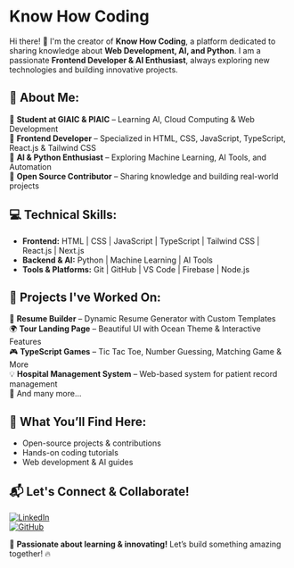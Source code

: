 # Know How Coding  

Hi there! 👋 I'm the creator of **Know How Coding**, a platform dedicated to sharing knowledge about **Web Development, AI, and Python**. I am a passionate **Frontend Developer & AI Enthusiast**, always exploring new technologies and building innovative projects.  

## 🚀 **About Me:**  
🔹 **Student at GIAIC & PIAIC** – Learning AI, Cloud Computing & Web Development  
🔹 **Frontend Developer** – Specialized in HTML, CSS, JavaScript, TypeScript, React.js & Tailwind CSS  
🔹 **AI & Python Enthusiast** – Exploring Machine Learning, AI Tools, and Automation  
🔹 **Open Source Contributor** – Sharing knowledge and building real-world projects  

## 💻 **Technical Skills:**  
- **Frontend:** HTML | CSS | JavaScript | TypeScript | Tailwind CSS | React.js | Next.js  
- **Backend & AI:** Python | Machine Learning | AI Tools  
- **Tools & Platforms:** Git | GitHub | VS Code | Firebase | Node.js  

## 🌟 **Projects I've Worked On:**  
🚀 **Resume Builder** – Dynamic Resume Generator with Custom Templates  
🌍 **Tour Landing Page** – Beautiful UI with Ocean Theme & Interactive Features  
🎮 **TypeScript Games** – Tic Tac Toe, Number Guessing, Matching Game & More  
💡 **Hospital Management System** – Web-based system for patient record management  
🔹 And many more...  

## 🎯 **What You’ll Find Here:**  
- Open-source projects & contributions  
- Hands-on coding tutorials  
- Web development & AI guides  

## 📬 **Let's Connect & Collaborate!**  
[![LinkedIn](https://img.shields.io/badge/LinkedIn-Connect-blue?style=for-the-badge&logo=linkedin)](https://www.linkedin.com/in/humaiza)  
[![GitHub](https://img.shields.io/badge/GitHub-Follow-black?style=for-the-badge&logo=github)](https://github.com/KnowHowCoding)  

🚀 **Passionate about learning & innovating!** Let’s build something amazing together! 🔥  
